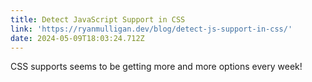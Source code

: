 ```yaml
---
title: Detect JavaScript Support in CSS
link: 'https://ryanmulligan.dev/blog/detect-js-support-in-css/'
date: 2024-05-09T18:03:24.712Z
---
```


CSS supports seems to be getting more and more options every week!

